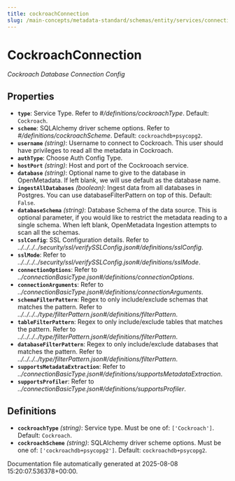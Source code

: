 ```yaml
---
title: cockroachConnection
slug: /main-concepts/metadata-standard/schemas/entity/services/connections/database/cockroachconnection
---
```


# CockroachConnection

*Cockroach Database Connection Config*

## Properties

- **`type`**: Service Type. Refer to *#/definitions/cockroachType*. Default: `Cockroach`.
- **`scheme`**: SQLAlchemy driver scheme options. Refer to *#/definitions/cockroachScheme*. Default: `cockroachdb+psycopg2`.
- **`username`** *(string)*: Username to connect to Cockroach. This user should have privileges to read all the metadata in Cockroach.
- **`authType`**: Choose Auth Config Type.
- **`hostPort`** *(string)*: Host and port of the Cockrooach service.
- **`database`** *(string)*: Optional name to give to the database in OpenMetadata. If left blank, we will use default as the database name.
- **`ingestAllDatabases`** *(boolean)*: Ingest data from all databases in Postgres. You can use databaseFilterPattern on top of this. Default: `False`.
- **`databaseSchema`** *(string)*: Database Schema of the data source. This is optional parameter, if you would like to restrict the metadata reading to a single schema. When left blank, OpenMetadata Ingestion attempts to scan all the schemas.
- **`sslConfig`**: SSL Configuration details. Refer to *../../../../security/ssl/verifySSLConfig.json#/definitions/sslConfig*.
- **`sslMode`**: Refer to *../../../../security/ssl/verifySSLConfig.json#/definitions/sslMode*.
- **`connectionOptions`**: Refer to *../connectionBasicType.json#/definitions/connectionOptions*.
- **`connectionArguments`**: Refer to *../connectionBasicType.json#/definitions/connectionArguments*.
- **`schemaFilterPattern`**: Regex to only include/exclude schemas that matches the pattern. Refer to *../../../../type/filterPattern.json#/definitions/filterPattern*.
- **`tableFilterPattern`**: Regex to only include/exclude tables that matches the pattern. Refer to *../../../../type/filterPattern.json#/definitions/filterPattern*.
- **`databaseFilterPattern`**: Regex to only include/exclude databases that matches the pattern. Refer to *../../../../type/filterPattern.json#/definitions/filterPattern*.
- **`supportsMetadataExtraction`**: Refer to *../connectionBasicType.json#/definitions/supportsMetadataExtraction*.
- **`supportsProfiler`**: Refer to *../connectionBasicType.json#/definitions/supportsProfiler*.
## Definitions

- **`cockroachType`** *(string)*: Service type. Must be one of: `['Cockroach']`. Default: `Cockroach`.
- **`cockroachScheme`** *(string)*: SQLAlchemy driver scheme options. Must be one of: `['cockroachdb+psycopg2']`. Default: `cockroachdb+psycopg2`.


Documentation file automatically generated at 2025-08-08 15:20:07.536378+00:00.
